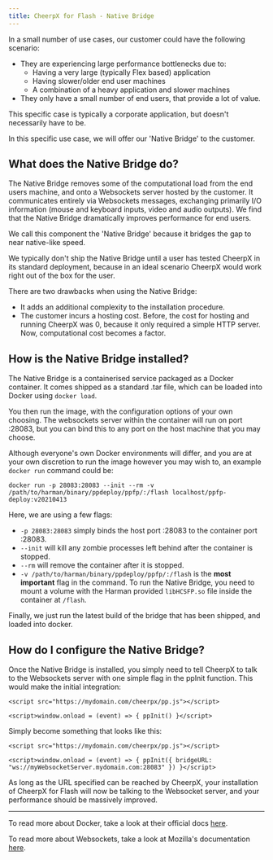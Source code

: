 ```yaml
---
title: CheerpX for Flash - Native Bridge
---
```


In a small number of use cases, our customer could have the following scenario:

- They are experiencing large performance bottlenecks due to:
  - Having a very large (typically Flex based) application
  - Having slower/older end user machines
  - A combination of a heavy application and slower machines
- They only have a small number of end users, that provide a lot of value.

This specific case is typically a corporate application, but doesn't necessarily have to be.

In this specific use case, we will offer our 'Native Bridge' to the customer.

## What does the Native Bridge do?

The Native Bridge removes some of the computational load from the end users machine, and onto a Websockets server hosted by the customer. It communicates entirely via Websockets messages, exchanging primarily I/O information (mouse and keyboard inputs, video and audio outputs). We find that the Native Bridge dramatically improves performance for end users.

We call this component the 'Native Bridge' because it bridges the gap to near native-like speed.

We typically don't ship the Native Bridge until a user has tested CheerpX in its standard deployment, because in an ideal scenario CheerpX would work right out of the box for the user.

There are two drawbacks when using the Native Bridge:

- It adds an additional complexity to the installation procedure.
- The customer incurs a hosting cost. Before, the cost for hosting and running CheerpX was 0, because it only required a simple HTTP server. Now, computational cost becomes a factor.

## How is the Native Bridge installed?

The Native Bridge is a containerised service packaged as a Docker container. It comes shipped as a standard .tar file, which can be loaded into Docker using `docker load`.

You then run the image, with the configuration options of your own choosing. The websockets server within the container will run on port :28083, but you can bind this to any port on the host machine that you may choose.

Although everyone's own Docker environments will differ, and you are at your own discretion to run the image however you may wish to, an example `docker run` command could be:

`docker run -p 28083:28083 --init --rm -v /path/to/harman/binary/ppdeploy/ppfp/:/flash localhost/ppfp-deploy:v20210413`

Here, we are using a few flags:

- `-p 28083:28083` simply binds the host port :28083 to the container port :28083.
- `--init` will kill any zombie processes left behind after the container is stopped.
- `--rm` will remove the container after it is stopped.
- `-v /path/to/harman/binary/ppdeploy/ppfp/:/flash` is the **most important** flag in the command. To run the Native Bridge, you need to mount a volume with the Harman provided `libHCSFP.so` file inside the container at `/flash`.

Finally, we just run the latest build of the bridge that has been shipped, and loaded into docker.

## How do I configure the Native Bridge?

Once the Native Bridge is installed, you simply need to tell CheerpX to talk to the Websockets server with one simple flag in the ppInit function. This would make the initial integration:

`<script src="https://mydomain.com/cheerpx/pp.js"></script>`

`<script>window.onload = (event) => { ppInit() }</script>`

Simply become something that looks like this:

`<script src="https://mydomain.com/cheerpx/pp.js"></script>`

`<script>window.onload = (event) => { ppInit({ bridgeURL: "ws://myWebsocketServer.mydomain.com:28083" }) }</script>`

As long as the URL specified can be reached by CheerpX, your installation of CheerpX for Flash will now be talking to the Websocket server, and your performance should be massively improved.

---

To read more about Docker, take a look at their official docs [here](https://docs.docker.com/).

To read more about Websockets, take a look at Mozilla's documentation [here](https://developer.mozilla.org/en-US/docs/Web/API/WebSockets_API).
